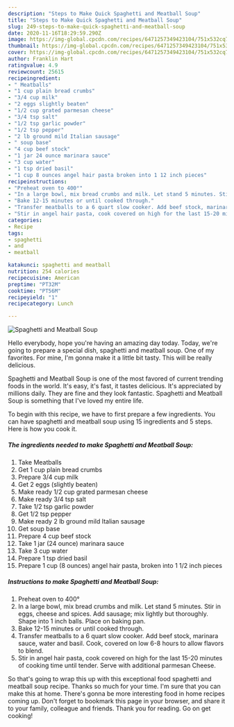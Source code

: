 ```yaml
---
description: "Steps to Make Quick Spaghetti and Meatball Soup"
title: "Steps to Make Quick Spaghetti and Meatball Soup"
slug: 249-steps-to-make-quick-spaghetti-and-meatball-soup
date: 2020-11-16T18:29:59.290Z
image: https://img-global.cpcdn.com/recipes/6471257349423104/751x532cq70/spaghetti-and-meatball-soup-recipe-main-photo.jpg
thumbnail: https://img-global.cpcdn.com/recipes/6471257349423104/751x532cq70/spaghetti-and-meatball-soup-recipe-main-photo.jpg
cover: https://img-global.cpcdn.com/recipes/6471257349423104/751x532cq70/spaghetti-and-meatball-soup-recipe-main-photo.jpg
author: Franklin Hart
ratingvalue: 4.9
reviewcount: 25615
recipeingredient:
- " Meatballs"
- "1 cup plain bread crumbs"
- "3/4 cup milk"
- "2 eggs slightly beaten"
- "1/2 cup grated parmesan cheese"
- "3/4 tsp salt"
- "1/2 tsp garlic powder"
- "1/2 tsp pepper"
- "2 lb ground mild Italian sausage"
- " soup base"
- "4 cup beef stock"
- "1 jar 24 ounce marinara sauce"
- "3 cup water"
- "1 tsp dried basil"
- "1 cup 8 ounces angel hair pasta broken into 1 12 inch pieces"
recipeinstructions:
- "Preheat oven to 400°"
- "In a large bowl, mix bread crumbs and milk. Let stand 5 minutes. Stir in eggs, cheese and spices. Add sausage; mix lightly but thoroughly. Shape into 1 inch balls. Place on baking pan."
- "Bake 12-15 minutes or until cooked through."
- "Transfer meatballs to a 6 quart slow cooker. Add beef stock, marinara sauce, water and basil. Cook, covered    on low 6-8 hours to allow flavors to blend."
- "Stir in angel hair pasta, cook covered on high for the last 15-20 minutes of cooking time until tender. Serve with additional parmesan Cheese."
categories:
- Recipe
tags:
- spaghetti
- and
- meatball

katakunci: spaghetti and meatball 
nutrition: 254 calories
recipecuisine: American
preptime: "PT32M"
cooktime: "PT56M"
recipeyield: "1"
recipecategory: Lunch

---
```



![Spaghetti and Meatball Soup](https://img-global.cpcdn.com/recipes/6471257349423104/751x532cq70/spaghetti-and-meatball-soup-recipe-main-photo.jpg)

Hello everybody, hope you're having an amazing day today. Today, we're going to prepare a special dish, spaghetti and meatball soup. One of my favorites. For mine, I'm gonna make it a little bit tasty. This will be really delicious.

Spaghetti and Meatball Soup is one of the most favored of current trending foods in the world. It's easy, it's fast, it tastes delicious. It's appreciated by millions daily. They are fine and they look fantastic. Spaghetti and Meatball Soup is something that I've loved my entire life.




To begin with this recipe, we have to first prepare a few ingredients. You can have spaghetti and meatball soup using 15 ingredients and 5 steps. Here is how you cook it.

<!--inarticleads1-->

##### The ingredients needed to make Spaghetti and Meatball Soup:

1. Take  Meatballs
1. Get 1 cup plain bread crumbs
1. Prepare 3/4 cup milk
1. Get 2 eggs (slightly beaten)
1. Make ready 1/2 cup grated parmesan cheese
1. Make ready 3/4 tsp salt
1. Take 1/2 tsp garlic powder
1. Get 1/2 tsp pepper
1. Make ready 2 lb ground mild Italian sausage
1. Get  soup base
1. Prepare 4 cup beef stock
1. Take 1 jar (24 ounce) marinara sauce
1. Take 3 cup water
1. Prepare 1 tsp dried basil
1. Prepare 1 cup (8 ounces) angel hair pasta, broken into 1 1/2 inch pieces




<!--inarticleads2-->

##### Instructions to make Spaghetti and Meatball Soup:

1. Preheat oven to 400°
1. In a large bowl, mix bread crumbs and milk. Let stand 5 minutes. Stir in eggs, cheese and spices. Add sausage; mix lightly but thoroughly. Shape into 1 inch balls. Place on baking pan.
1. Bake 12-15 minutes or until cooked through.
1. Transfer meatballs to a 6 quart slow cooker. Add beef stock, marinara sauce, water and basil. Cook, covered    on low 6-8 hours to allow flavors to blend.
1. Stir in angel hair pasta, cook covered on high for the last 15-20 minutes of cooking time until tender. Serve with additional parmesan Cheese.




So that's going to wrap this up with this exceptional food spaghetti and meatball soup recipe. Thanks so much for your time. I'm sure that you can make this at home. There's gonna be more interesting food in home recipes coming up. Don't forget to bookmark this page in your browser, and share it to your family, colleague and friends. Thank you for reading. Go on get cooking!
